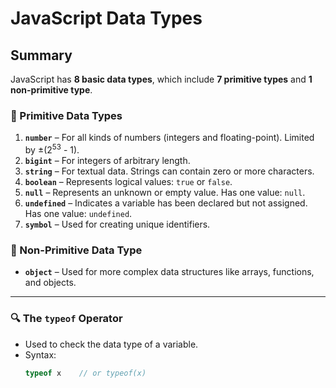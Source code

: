 # JavaScript Data Types

## Summary

JavaScript has **8 basic data types**, which include **7 primitive types** and **1 non-primitive type**.

### 🧩 Primitive Data Types

1. **`number`** – For all kinds of numbers (integers and floating-point). Limited by ±(2<sup>53</sup> - 1).
2. **`bigint`** – For integers of arbitrary length.
3. **`string`** – For textual data. Strings can contain zero or more characters.
4. **`boolean`** – Represents logical values: `true` or `false`.
5. **`null`** – Represents an unknown or empty value. Has one value: `null`.
6. **`undefined`** – Indicates a variable has been declared but not assigned. Has one value: `undefined`.
7. **`symbol`** – Used for creating unique identifiers.

### 🧱 Non-Primitive Data Type

- **`object`** – Used for more complex data structures like arrays, functions, and objects.

---

### 🔍 The `typeof` Operator

- Used to check the data type of a variable.
- Syntax:  
  ```js
  typeof x    // or typeof(x)
